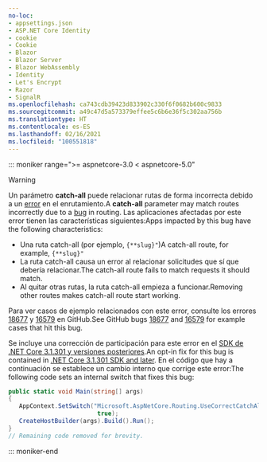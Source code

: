 ```yaml
---
no-loc:
- appsettings.json
- ASP.NET Core Identity
- cookie
- Cookie
- Blazor
- Blazor Server
- Blazor WebAssembly
- Identity
- Let's Encrypt
- Razor
- SignalR
ms.openlocfilehash: ca743cdb39423d833902c330f6f0682b600c9833
ms.sourcegitcommit: a49c47d5a573379effee5c6b6e36f5c302aa756b
ms.translationtype: HT
ms.contentlocale: es-ES
ms.lasthandoff: 02/16/2021
ms.locfileid: "100551818"
---
```

::: moniker range=">= aspnetcore-3.0 < aspnetcore-5.0"

> [!WARNING]
> <span data-ttu-id="dee01-101">Un parámetro **catch-all** puede relacionar rutas de forma incorrecta debido a un [error](https://github.com/dotnet/aspnetcore/issues/18677) en el enrutamiento.</span><span class="sxs-lookup"><span data-stu-id="dee01-101">A **catch-all** parameter may match routes incorrectly due to a [bug](https://github.com/dotnet/aspnetcore/issues/18677) in routing.</span></span> <span data-ttu-id="dee01-102">Las aplicaciones afectadas por este error tienen las características siguientes:</span><span class="sxs-lookup"><span data-stu-id="dee01-102">Apps impacted by this bug have the following characteristics:</span></span>
>
> * <span data-ttu-id="dee01-103">Una ruta catch-all (por ejemplo, `{**slug}"`)</span><span class="sxs-lookup"><span data-stu-id="dee01-103">A catch-all route, for example, `{**slug}"`</span></span>
> * <span data-ttu-id="dee01-104">La ruta catch-all causa un error al relacionar solicitudes que sí que debería relacionar.</span><span class="sxs-lookup"><span data-stu-id="dee01-104">The catch-all route fails to match requests it should match.</span></span>
> * <span data-ttu-id="dee01-105">Al quitar otras rutas, la ruta catch-all empieza a funcionar.</span><span class="sxs-lookup"><span data-stu-id="dee01-105">Removing other routes makes catch-all route start working.</span></span>
>
> <span data-ttu-id="dee01-106">Para ver casos de ejemplo relacionados con este error, consulte los errores [18677](https://github.com/dotnet/aspnetcore/issues/18677) y [16579](https://github.com/dotnet/aspnetcore/issues/16579) en GitHub.</span><span class="sxs-lookup"><span data-stu-id="dee01-106">See GitHub bugs [18677](https://github.com/dotnet/aspnetcore/issues/18677) and [16579](https://github.com/dotnet/aspnetcore/issues/16579) for example cases that hit this bug.</span></span>
>
> <span data-ttu-id="dee01-107">Se incluye una corrección de participación para este error en el [SDK de .NET Core 3.1.301 y versiones posteriores](https://dotnet.microsoft.com/download/dotnet-core/3.1).</span><span class="sxs-lookup"><span data-stu-id="dee01-107">An opt-in fix for this bug is contained in [.NET Core 3.1.301 SDK and later](https://dotnet.microsoft.com/download/dotnet-core/3.1).</span></span> <span data-ttu-id="dee01-108">En el código que hay a continuación se establece un cambio interno que corrige este error:</span><span class="sxs-lookup"><span data-stu-id="dee01-108">The following code sets an internal switch that fixes this bug:</span></span>
>
>```csharp
>public static void Main(string[] args)
>{
>    AppContext.SetSwitch("Microsoft.AspNetCore.Routing.UseCorrectCatchAllBehavior", 
>                          true);
>    CreateHostBuilder(args).Build().Run();
>}
>// Remaining code removed for brevity.
>```

::: moniker-end